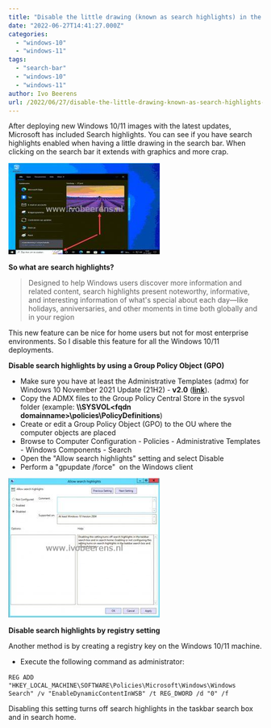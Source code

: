 ```yaml
---
title: "Disable the little drawing (known as search highlights) in the Windows 10/11 search bar"
date: "2022-06-27T14:41:27.000Z"
categories: 
  - "windows-10"
  - "windows-11"
tags: 
  - "search-bar"
  - "windows-10"
  - "windows-11"
author: Ivo Beerens
url: /2022/06/27/disable-the-little-drawing-known-as-search-highlights-in-the-windows-10-11-search-bar/
---
```


After deploying new Windows 10/11 images with the latest updates, Microsoft has included Search highlights. You can see if you have search highlights enabled when having a little drawing in the search bar. When clicking on the search bar it extends with graphics and more crap.

[![](images/1-300x181.jpg)](images/1.jpg)

**So what are search highlights?**

> Designed to help Windows users discover more information and related content, search highlights present noteworthy, informative, and interesting information of what's special about each day—like holidays, anniversaries, and other moments in time both globally and in your region

This new feature can be nice for home users but not for most enterprise environments. So I disable this feature for all the Windows 10/11 deployments.

**Disable search highlights by using a Group Policy Object (GPO)** 

- Make sure you have at least the Administrative Templates (admx) for Windows 10 November 2021 Update (21H2) - **v2.0** ([**link**](https://www.microsoft.com/en-us/download/details.aspx?id=104042)).
- Copy the ADMX files to the Group Policy Central Store in the sysvol folder (example: **\\<fqd domain name>\SYSVOL\<fqdn domainname>\policies\PolicyDefinitions**)
- Create or edit a Group Policy Object (GPO) to the OU where the computer objects are placed
- Browse to Computer Configuration - Policies - Administrative Templates - Windows Components - Search
- Open the "Allow search highlights" setting and select Disable
- Perform a "gpupdate /force"  on the Windows client

[![](images/2-300x276.jpg)](images/2.jpg)

**Disable search highlights by registry setting**

Another method is by creating a registry key on the Windows 10/11 machine.
- Execute the following command as administrator:

```
REG ADD "HKEY_LOCAL_MACHINE\SOFTWARE\Policies\Microsoft\Windows\Windows Search" /v "EnableDynamicContentInWSB" /t REG_DWORD /d "0" /f
```

Disabling this setting turns off search highlights in the taskbar search box and in search home.